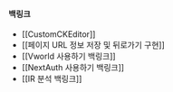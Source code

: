 
#### 백링크

- [[CustomCKEditor]]
- [[페이지 URL 정보 저장 및 뒤로가기 구현]]
- [[Vworld 사용하기 백링크]]
- [[NextAuth 사용하기 백링크]]
- [[IR 분석 백링크]]
